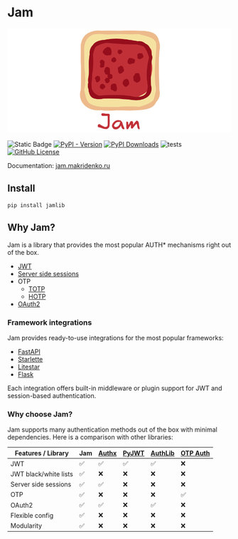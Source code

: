 # Jam

![logo](https://github.com/lyaguxafrog/jam/blob/master/docs/assets/h_logo_n_title.png?raw=true)

![Static Badge](https://img.shields.io/badge/Python-3.9%2B-blue?logo=python&logoColor=white)
[![PyPI - Version](https://img.shields.io/pypi/v/jamlib)](https://pypi.org/project/jamlib/)
[![PyPI Downloads](https://static.pepy.tech/personalized-badge/jamlib?period=total&units=INTERNATIONAL_SYSTEM&left_color=GRAY&right_color=RED&left_text=Downloads)](https://pypi.org/project/jamlib/)
![tests](https://github.com/lyaguxafrog/jam/actions/workflows/run-tests.yml/badge.svg)
[![GitHub License](https://img.shields.io/github/license/lyaguxafrog/jam)](https://github.com/lyaguxafrog/jam/blob/master/LICENSE.md)

Documentation: [jam.makridenko.ru](https://jam.makridenko.ru)


## Install
```bash
pip install jamlib
```

## Why Jam?
Jam is a library that provides the most popular AUTH* mechanisms right out of the box.

* [JWT](https://jam.makridenko.ru/jwt/instance/)
* [Server side sessions](https://jam.makridenko.ru/sessions/instance/)
* OTP
  * [TOTP](https://jam.makridenko.ru/otp/totp/)
  * [HOTP](https://jam.makridenko.ru/otp/hotp/)
* [OAuth2](https://jam.makridenko.ru/oauth2/instance/)

### Framework integrations

Jam provides ready-to-use integrations for the most popular frameworks:

* [FastAPI](https://jam.makridenko.ru/extensions/fastapi.md)
* [Starlette](https://jam.makridenko.ru/extensions/starlette.md)
* [Litestar](https://jam.makridenko.ru/extensions/litestar.md)
* [Flask](https://jam.makridenko.ru/extensions/flask.md)

Each integration offers built-in middleware or plugin support for JWT and session-based authentication.

### Why choose Jam?
Jam supports many authentication methods out of the box with minimal dependencies.
Here is a comparison with other libraries:

| Features / Library    | **Jam**                                                                                              | [Authx](https://authx.yezz.me/) | [PyJWT](https://pyjwt.readthedocs.io) | [AuthLib](https://docs.authlib.org) | [OTP Auth](https://otp.authlib.org/) |
|-----------------------|------------------------------------------------------------------------------------------------------|--------------------------------|---------------------------------------|-------------------------------------|--------------------------------------|
| JWT                   | ✅                                                                                                    | ✅ | ✅ | ✅ | ❌                                    |
| JWT black/white lists | ✅                                                                                                    | ❌ | ❌ | ❌ | ❌ |
| Server side sessions  | ✅                                                                                                    | ✅ | ❌ | ❌ | ❌                                    |
| OTP                   | ✅                                                                                                    | ❌ | ❌ | ❌ | ✅ |
| OAuth2                | ✅                                                                                                     | ✅ | ❌ | ✅ | ❌ |
| Flexible config       | ✅                                                                                                    | ❌ | ❌ | ❌ | ❌ |
| Modularity            | ✅                                                                                                    | ❌ | ❌ | ❌ | ❌ |


